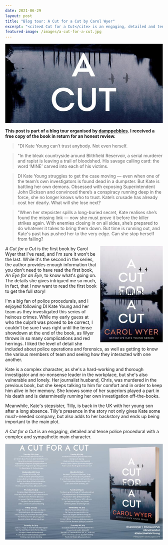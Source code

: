 ```yaml
---
date: 2021-06-29
layout: post
title: "Blog tour: A Cut for a Cut by Carol Wyer"
excerpt: "<cite>A Cut for a Cut</cite> is an engaging, detailed and tense police procedural with a complex and sympathetic main character."
featured-image: /images/a-cut-for-a-cut.jpg
---
```


![A Cut for a Cut](/images/a-cut-for-a-cut.jpg)

**This post is part of a blog tour organised by [damppebbles](https://damppebbles.com/). I received a free copy of the book in return for an honest review.**

> "DI Kate Young can’t trust anybody. Not even herself.

> "In the bleak countryside around Blithfield Reservoir, a serial murderer and rapist is leaving a trail of bloodshed. His savage calling card: the word ‘MINE’ carved into each of his victims.

> DI Kate Young struggles to get the case moving — even when one of the team’s own investigators is found dead in a dumpster. But Kate is battling her own demons. Obsessed with exposing Superintendent John Dickson and convinced there’s a conspiracy running deep in the force, she no longer knows who to trust. Kate’s crusade has already cost her dearly. What will she lose next?

> "When her stepsister spills a long-buried secret, Kate realises she’s found the missing link — now she must prove it before the killer strikes again. With enemies closing in on all sides, she’s prepared to do whatever it takes to bring them down. But time is running out, and Kate&#39;s past has pushed her to the very edge. Can she stop herself from falling?

<img src="/images/a-cut-for-a-cut-200.jpg" alt="A Cut for a Cut" style="float: right; margin-bottom: 10px; margin-left: 10px;">

<cite>A Cut for a Cut</cite> is the first book by Carol Wyer that I've read, and I'm sure it won't be the last. While it's the second in the series, the author provides enough information that you don't need to have read the first book, <cite>An Eye for an Eye</cite>, to know what's going on. The details she gives intrigued me so much, in fact, that I now want to read the first book to get the full story!

I'm a big fan of police procedurals, and I enjoyed following DI Kate Young and her team as they investigated this series of heinous crimes. While my early guess at who the culprit was proved to be correct, I couldn't be sure I was right until the tense showdown at the end of the book, as Wyer throws in so many complications and red herrings. I liked the level of detail she included about police operations and forensics, as well as getting to know the various members of team and seeing how they interacted with one another.

Kate is a complex character, as she's a hard-working and thorough investigator and no-nonsense leader in the workplace, but she's also vulnerable and lonely. Her journalist husband, Chris, was murdered in the previous book, but she keeps talking to him for comfort and in order to keep him alive in her memory. She knows some of her superiors  played a part in his death and is determinedly running her own investigation off-the-books.

Meanwhile, Kate's stepsister, Tilly, is back in the UK with her young son after a long absence. Tilly's presence in the story not only gives Kate some much-needed company, but also adds to her backstory and ends up being important to the main plot.

<cite>A Cut for a Cut</cite> is an engaging, detailed and tense police procedural with a complex and sympathetic main character.

![A Cut for a Cut blog tour banner](/images/a-cut-for-a-cut-banner.jpg)
